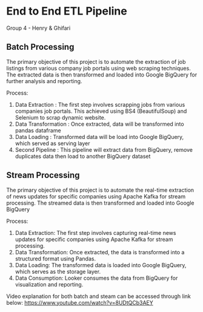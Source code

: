# End to End ETL Pipeline

Group 4 - Henry & Ghifari

## Batch Processing
The primary objective of this project is to automate the extraction of job listings from various company job portals using web scraping techniques. The extracted data is then transformed and loaded into Google BigQuery for further analysis and reporting. 

Process:

1. Data Extraction : The first step involves scrapping jobs from various companies job portals. This achieved using BS4 (BeautifulSoup) and Selenium to scrap dynamic website.
2. Data Transformation : Once extracted, data will be transformed into pandas dataframe
3. Data Loading : Transformed data will be load into Google BigQuery, which served as serving layer
4. Second Pipeline : This pipeline will extract data from BigQuery, remove duplicates data then load to another BigQuery dataset

## Stream Processing
The primary objective of this project is to automate the real-time extraction of news updates for specific companies using Apache Kafka for stream processing. The streamed data is then transformed and loaded into Google BigQuery

Process:

1. Data Extraction: The first step involves capturing real-time news updates for specific companies using Apache Kafka for stream processing.
2. Data Transformation: Once extracted, the data is transformed into a structured format using Pandas.
3. Data Loading: The transformed data is loaded into Google BigQuery, which serves as the storage layer.
4. Data Consumption: Looker consumes the data from BigQuery for visualization and reporting.

Video explanation for both batch and steam can be accessed through link below:
https://www.youtube.com/watch?v=8UDtQCb3AEY
